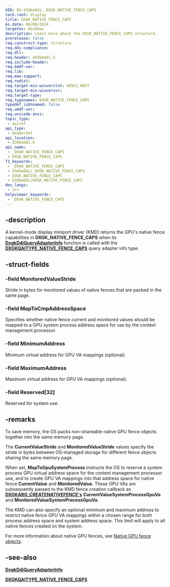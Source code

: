 ```yaml
---
UID: NS:d3dkmddi._DXGK_NATIVE_FENCE_CAPS
tech.root: display
title: DXGK_NATIVE_FENCE_CAPS
ms.date: 04/08/2024
targetos: Windows
description: Learn more about the DXGK_NATIVE_FENCE_CAPS structure.
prerelease: false
req.construct-type: structure
req.ddi-compliance: 
req.dll: 
req.header: d3dkmddi.h
req.include-header: 
req.kmdf-ver: 
req.lib: 
req.max-support: 
req.redist: 
req.target-min-winverclnt: WIN11_NEXT
req.target-min-winversvr: 
req.target-type: 
req.typenames: DXGK_NATIVE_FENCE_CAPS
typedef_isUnnamed: false
req.umdf-ver: 
req.unicode-ansi: 
topic_type:
 - apiref
api_type:
 - HeaderDef
api_location:
 - d3dkmddi.h
api_name:
 - _DXGK_NATIVE_FENCE_CAPS
 - DXGK_NATIVE_FENCE_CAPS
f1_keywords:
 - _DXGK_NATIVE_FENCE_CAPS
 - d3dkmddi/_DXGK_NATIVE_FENCE_CAPS
 - DXGK_NATIVE_FENCE_CAPS
 - d3dkmddi/DXGK_NATIVE_FENCE_CAPS
dev_langs:
 - c++
helpviewer_keywords:
 - _DXGK_NATIVE_FENCE_CAPS
---
```


## -description

A kernel-mode display miniport driver (KMD) returns the GPU's native fence capabilities in **DXGK_NATIVE_FENCE_CAPS** when its [**DxgkDdiQueryAdapterInfo**](nc-d3dkmddi-dxgkddi_queryadapterinfo.md) function is called with the [**DXGKQAITYPE_NATIVE_FENCE_CAPS**](ne-d3dkmddi-_dxgk_queryadapterinfotype.md) query adapter info type.

## -struct-fields

### -field MonitoredValueStride

Stride in bytes for monitored values of native fences that are packed in the same page.

### -field MapToCmpAddressSpace

Specifies whether native fence current and monitored values should be mapped to a GPU system process address space for use by the context management processor.

### -field MinimumAddress

Minimum virtual address for GPU VA mappings (optional).

### -field MaximumAddress

Maximum virtual address for GPU VA mappings (optional).

### -field Reserved[32]

Reserved for system use.

## -remarks

To save memory, the OS packs non-shareable native GPU fence objects together into the same memory page.

The **CurrentValueStride** and **MonitoredValueStride** values specify the stride in bytes between OS-managed storage for different fence objects sharing the same memory page.

When set, **MapToGpuSystemProcess** instructs the OS to reserve a system process GPU virtual address space for the context management processor use, and to create GPU VA mappings into that address space for native fence **CurrentValue** and **MonitoredValue**. These GPU VAs are subsequently passed to the KMD fence creation callback as [**DXGKARG_CREATENATIVEFENCE's**](ns-d3dkmddi-dxgkarg_createnativefence.md) **CurrentValueSystemProcessGpuVa** and **MonitoredValueSystemProcessGpuVa**.

The KMD can also specify an optional minimum and maximum address to restrict native fence GPU VA mappings within a chosen range for both process address space and system address space. This limit will apply to all native fences created on the system.

For more information about native GPU fences, see [Native GPU fence objects](/windows-hardware/drivers/display/native-gpu-fence-objects.md).

## -see-also

[**DxgkDdiQueryAdapterInfo**](nc-d3dkmddi-dxgkddi_queryadapterinfo.md)

[**DXGKQAITYPE_NATIVE_FENCE_CAPS**](ne-d3dkmddi-_dxgk_queryadapterinfotype.md)
